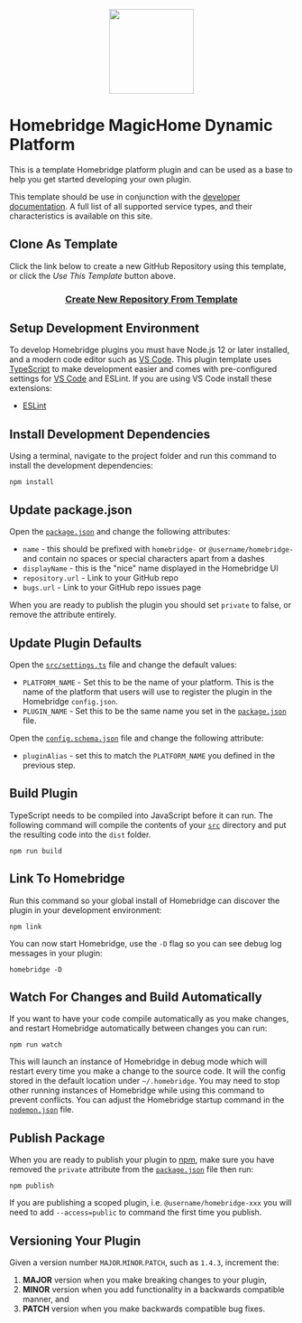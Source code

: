 
<p align="center">

<img src="https:https://github.com/Lethegrin/HomebridgeMagicHome-DynamicPlatform.png" width="150">

</p>


# Homebridge MagicHome Dynamic Platform

This is a template Homebridge platform plugin and can be used as a base to help you get started developing your own plugin.

This template should be use in conjunction with the [developer documentation](https://developers.homebridge.io/). A full list of all supported service types, and their characteristics is available on this site.

## Clone As Template

Click the link below to create a new GitHub Repository using this template, or click the *Use This Template* button above.

<span align="center">

### [Create New Repository From Template](https://github.com/homebridge/homebridge-plugin-template/generate)

</span>

## Setup Development Environment

To develop Homebridge plugins you must have Node.js 12 or later installed, and a modern code editor such as [VS Code](https://code.visualstudio.com/). This plugin template uses [TypeScript](https://www.typescriptlang.org/) to make development easier and comes with pre-configured settings for [VS Code](https://code.visualstudio.com/) and ESLint. If you are using VS Code install these extensions:

* [ESLint](https://marketplace.visualstudio.com/items?itemName=dbaeumer.vscode-eslint)

## Install Development Dependencies

Using a terminal, navigate to the project folder and run this command to install the development dependencies:

```
npm install
```

## Update package.json

Open the [`package.json`](./package.json) and change the following attributes:

* `name` - this should be prefixed with `homebridge-` or `@username/homebridge-` and contain no spaces or special characters apart from a dashes
* `displayName` - this is the "nice" name displayed in the Homebridge UI
* `repository.url` - Link to your GitHub repo
* `bugs.url` - Link to your GitHub repo issues page

When you are ready to publish the plugin you should set `private` to false, or remove the attribute entirely.

## Update Plugin Defaults

Open the [`src/settings.ts`](./src/settings.ts) file and change the default values:

* `PLATFORM_NAME` - Set this to be the name of your platform. This is the name of the platform that users will use to register the plugin in the Homebridge `config.json`.
* `PLUGIN_NAME` - Set this to be the same name you set in the [`package.json`](./package.json) file. 

Open the [`config.schema.json`](./config.schema.json) file and change the following attribute:

* `pluginAlias` - set this to match the `PLATFORM_NAME` you defined in the previous step.

## Build Plugin

TypeScript needs to be compiled into JavaScript before it can run. The following command will compile the contents of your [`src`](./src) directory and put the resulting code into the `dist` folder.

```
npm run build
```

## Link To Homebridge

Run this command so your global install of Homebridge can discover the plugin in your development environment:

```
npm link
```

You can now start Homebridge, use the `-D` flag so you can see debug log messages in your plugin:

```
homebridge -D
```

## Watch For Changes and Build Automatically

If you want to have your code compile automatically as you make changes, and restart Homebridge automatically between changes you can run:

```
npm run watch
```

This will launch an instance of Homebridge in debug mode which will restart every time you make a change to the source code. It will the config stored in the default location under `~/.homebridge`. You may need to stop other running instances of Homebridge while using this command to prevent conflicts. You can adjust the Homebridge startup command in the [`nodemon.json`](./nodemon.json) file.

## Publish Package

When you are ready to publish your plugin to [npm](https://www.npmjs.com/), make sure you have removed the `private` attribute from the [`package.json`](./package.json) file then run:

```
npm publish
```

If you are publishing a scoped plugin, i.e. `@username/homebridge-xxx` you will need to add `--access=public` to command the first time you publish.

## Versioning Your Plugin

Given a version number `MAJOR`.`MINOR`.`PATCH`, such as `1.4.3`, increment the:

1. **MAJOR** version when you make breaking changes to your plugin,
2. **MINOR** version when you add functionality in a backwards compatible manner, and
3. **PATCH** version when you make backwards compatible bug fixes.
